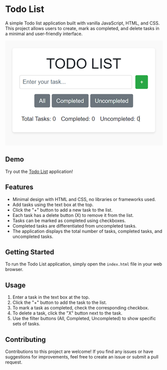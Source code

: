 # Todo List

A simple Todo list application built with vanilla JavaScript, HTML, and CSS. This project allows users to create, mark as completed, and delete tasks in a minimal and user-friendly interface.

![Todo List Screenshot](OutputScreenshot.png)

## Demo

Try out the [Todo List](https://narendar14082000.github.io/TODO-LIST/) application!

## Features

- Minimal design with HTML and CSS, no libraries or frameworks used.
- Add tasks using the text box at the top.
- Click the "+" button to add a new task to the list.
- Each task has a delete button (X) to remove it from the list.
- Tasks can be marked as completed using checkboxes.
- Completed tasks are differentiated from uncompleted tasks.
- The application displays the total number of tasks, completed tasks, and uncompleted tasks.

## Getting Started

To run the Todo List application, simply open the `index.html` file in your web browser.

## Usage

1. Enter a task in the text box at the top.
2. Click the "+" button to add the task to the list.
3. To mark a task as completed, check the corresponding checkbox.
4. To delete a task, click the "X" button next to the task.
5. Use the filter buttons (All, Completed, Uncompleted) to show specific sets of tasks.

## Contributing

Contributions to this project are welcome! If you find any issues or have suggestions for improvements, feel free to create an issue or submit a pull request.


